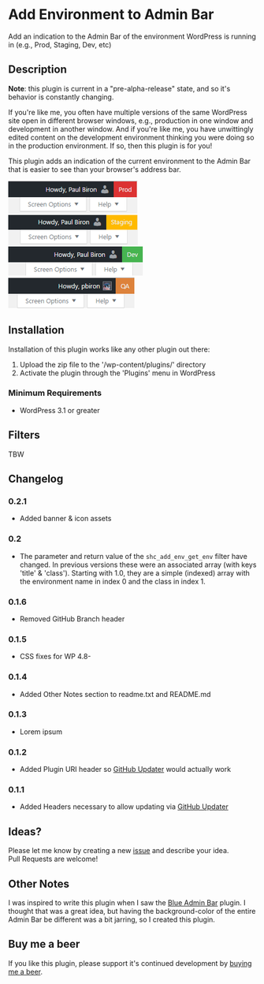 # Add Environment to Admin Bar
Add an indication to the Admin Bar of the environment WordPress is running in (e.g., Prod, Staging, Dev, etc)

## Description
**Note**: this plugin is current in a "pre-alpha-release" state, and so it's behavior is constantly changing.

If you're like me, you often have multiple versions of the same WordPress site open in different browser windows, e.g.,  production in one window and development in another window.  And if you're like me, you have unwittingly edited content on the development environment thinking you were doing so in the production environment.  If so, then this plugin is for you!

This plugin adds an indication of the current environment to the Admin Bar that is easier to see than your browser's address bar.

![Production](assets/screenshot-1.png?raw=true "Production")
![Staging](assets/screenshot-2.png?raw=true "Staging")
![Development](assets/screenshot-3.png?raw=true "Development")
![Custom &mdash; QA](assets/screenshot-4.png?raw=true "Custom &mdash; QA")

## Installation
Installation of this plugin works like any other plugin out there:

1. Upload the zip file to the '/wp-content/plugins/' directory
2. Activate the plugin through the 'Plugins' menu in WordPress

### Minimum Requirements
* WordPress 3.1 or greater

## Filters

TBW

## Changelog

### 0.2.1

* Added banner & icon assets

### 0.2

* The parameter and return value of the `shc_add_env_get_env` filter have changed.  In previous versions these were
an associated array (with keys 'title' & 'class').  Starting with 1.0, they are a simple (indexed) array with the environment name in index 0 and the class in index 1.

### 0.1.6

* Removed GitHub Branch header

### 0.1.5

* CSS fixes for WP 4.8-

### 0.1.4

* Added Other Notes section to readme.txt and README.md

### 0.1.3

* Lorem ipsum

### 0.1.2

* Added Plugin URI header so  [GitHub Updater](https://github.com/afragen/github-updater) would actually work

### 0.1.1

* Added Headers necessary to allow updating via [GitHub Updater](https://github.com/afragen/github-updater)

## Ideas?
Please let me know by creating a new [issue](https://github.com/pbiron/shc-add-env/issues/new) and describe your idea.  
Pull Requests are welcome!

## Other Notes

I was inspired to write this plugin when I saw the [Blue Admin Bar](https://wordpress.org/plugins/blue-admin-bar/) plugin.  I thought that was a great idea, but having the background-color of the entire Admin Bar be different was a bit jarring, so I created this plugin.

## Buy me a beer

If you like this plugin, please support it's continued development by [buying me a beer](https://www.paypal.com/cgi-bin/webscr?cmd=_s-xclick&hosted_button_id=Z6D97FA595WSU).
